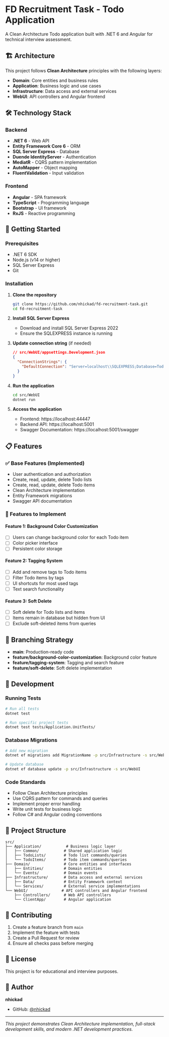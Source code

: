 # FD Recruitment Task - Todo Application

A Clean Architecture Todo application built with .NET 6 and Angular for technical interview assessment.

## 🏗️ Architecture

This project follows **Clean Architecture** principles with the following layers:

- **Domain**: Core entities and business rules
- **Application**: Business logic and use cases  
- **Infrastructure**: Data access and external services
- **WebUI**: API controllers and Angular frontend

## 🛠️ Technology Stack

### Backend
- **.NET 6** - Web API
- **Entity Framework Core 6** - ORM
- **SQL Server Express** - Database
- **Duende IdentityServer** - Authentication
- **MediatR** - CQRS pattern implementation
- **AutoMapper** - Object mapping
- **FluentValidation** - Input validation

### Frontend
- **Angular** - SPA framework
- **TypeScript** - Programming language
- **Bootstrap** - UI framework
- **RxJS** - Reactive programming

## 🚀 Getting Started

### Prerequisites
- .NET 6 SDK
- Node.js (v14 or higher)
- SQL Server Express
- Git

### Installation

1. **Clone the repository**
   ```bash
   git clone https://github.com/nhickad/fd-recruitment-task.git
   cd fd-recruitment-task
   ```

2. **Install SQL Server Express**
   - Download and install SQL Server Express 2022
   - Ensure the SQLEXPRESS instance is running

3. **Update connection string** (if needed)
   ```json
   // src/WebUI/appsettings.Development.json
   {
     "ConnectionStrings": {
       "DefaultConnection": "Server=localhost\\SQLEXPRESS;Database=TodoAppDb;Trusted_Connection=true;MultipleActiveResultSets=true;TrustServerCertificate=true"
     }
   }
   ```

4. **Run the application**
   ```bash
   cd src/WebUI
   dotnet run
   ```

5. **Access the application**
   - Frontend: https://localhost:44447
   - Backend API: https://localhost:5001
   - Swagger Documentation: https://localhost:5001/swagger

## 📋 Features

### ✅ Base Features (Implemented)
- User authentication and authorization
- Create, read, update, delete Todo lists
- Create, read, update, delete Todo items
- Clean Architecture implementation
- Entity Framework migrations
- Swagger API documentation

### 🚧 Features to Implement

#### Feature 1: Background Color Customization
- [ ] Users can change background color for each Todo item
- [ ] Color picker interface
- [ ] Persistent color storage

#### Feature 2: Tagging System  
- [ ] Add and remove tags to Todo items
- [ ] Filter Todo items by tags
- [ ] UI shortcuts for most used tags
- [ ] Text search functionality

#### Feature 3: Soft Delete
- [ ] Soft delete for Todo lists and items
- [ ] Items remain in database but hidden from UI
- [ ] Exclude soft-deleted items from queries

## 🌿 Branching Strategy

- **main**: Production-ready code
- **feature/background-color-customization**: Background color feature
- **feature/tagging-system**: Tagging and search feature  
- **feature/soft-delete**: Soft delete implementation

## 🔧 Development

### Running Tests
```bash
# Run all tests
dotnet test

# Run specific project tests
dotnet test tests/Application.UnitTests/
```

### Database Migrations
```bash
# Add new migration
dotnet ef migrations add MigrationName -p src/Infrastructure -s src/WebUI

# Update database
dotnet ef database update -p src/Infrastructure -s src/WebUI
```

### Code Standards
- Follow Clean Architecture principles
- Use CQRS pattern for commands and queries
- Implement proper error handling
- Write unit tests for business logic
- Follow C# and Angular coding conventions

## 📁 Project Structure

```
src/
├── Application/           # Business logic layer
│   ├── Common/           # Shared application logic
│   ├── TodoLists/        # Todo list commands/queries
│   └── TodoItems/        # Todo item commands/queries
├── Domain/               # Core entities and interfaces  
│   ├── Entities/         # Domain entities
│   └── Events/           # Domain events
├── Infrastructure/       # Data access and external services
│   ├── Data/             # Entity Framework context
│   └── Services/         # External service implementations
└── WebUI/               # API controllers and Angular frontend
    ├── Controllers/      # Web API controllers
    └── ClientApp/        # Angular application
```

## 🤝 Contributing

1. Create a feature branch from `main`
2. Implement the feature with tests
3. Create a Pull Request for review
4. Ensure all checks pass before merging

## 📝 License

This project is for educational and interview purposes.

## 👤 Author

**nhickad**
- GitHub: [@nhickad](https://github.com/nhickad)

---

*This project demonstrates Clean Architecture implementation, full-stack development skills, and modern .NET development practices.*